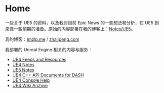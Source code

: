 # Home

一些关于 UE5 的资料，以及我对目前 Epic News 的一些想法和分析，在 UE5 到来做一些前期的准备。原始的内容部署在我的博客上：[Notes/UE5](https://imzlp.me/notes/ue5/)。

我的博客：[imzlp.me](https://imzlp.me/) / [zhalipeng.com](https://zhalipeng.com/)

我部署的 Unreal Engine 相关的内容与服务：
- [UE4 Feeds and Resources](https://imzlp.me/resources/)
- [UE4 Notes](https://imzlp.me/notes/ue/)
- [UE5 Notes](https://imzlp.me/notes/ue5/)
- [UE4 C++ API Documents for DASH](https://imzlp.me/posts/11515/)
- [UE4 Console Help](https://consolehelp.imzlp.me/)
- [UE4 Wiki Archive](https://ue4wiki.imzlp.me/)

